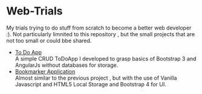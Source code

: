 # Web-Trials
 My trials trying to do stuff from scratch to become a better web developer :). Not particularly limnited to this repository , but the small projects that are not too small or could bbe shared. 
 
 <ul>
 
 <li><a href="https://github.com/kamathhrishi/Web-Trials/tree/master/To%20Do%20App-Angular">To Do App</a></li>
 A simple CRUD ToDoApp I developed to grasp basics of Bootstrap 3 and AngularJs without databases for storage.
 
  <li><a href="https://github.com/kamathhrishi/Web-Trials/tree/master/Bookmarker">Bookmarker Application</a></li>
 Almost similar to the previous project , but with the use of Vanilla Javascript and HTML5 Local Storage and Bootstrap 4 for UI.


 
 </ul>
